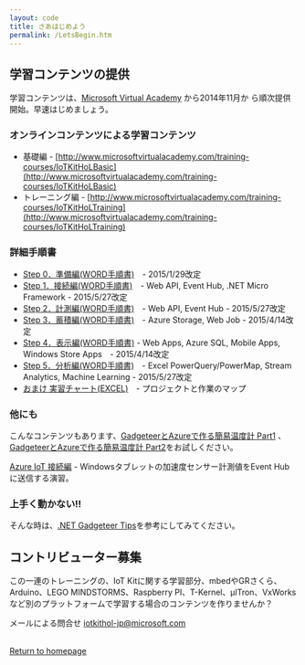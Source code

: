 ```yaml
---
layout: code
title: さあはじめよう
permalink: /LetsBegin.htm
---
```


<div class="jumbotron">
  <div class="container">
  </div>
</div>


## 学習コンテンツの提供
学習コンテンツは、[Microsoft Virtual Academy](http://msdn.microsoft.com/ja-jp/dn376515.aspx) から2014年11月か
ら順次提供開始。早速はじめましょう。

### オンラインコンテンツによる学習コンテンツ
* 基礎編 - [http://www.microsoftvirtualacademy.com/training-courses/IoTKitHoLBasic](http://www.microsoftvirtualacademy.com/training-courses/IoTKitHoLBasic)
* トレーニング編 - [http://www.microsoftvirtualacademy.com/training-courses/IoTKitHoLTraining](http://www.microsoftvirtualacademy.com/training-courses/IoTKitHoLTraining)

### 詳細手順書
* [Step 0．準備編(WORD手順書)](https://github.com/ms-iotkithol-jp/Training/blob/master/Documents/IoTKit_SelfLearning00_Overview.docx?raw=true)　-  2015/1/29改定 
* [Step 1．接続編(WORD手順書)](https://github.com/ms-iotkithol-jp/Training/blob/master/Documents/IoTKit_SelfLearning01_Connect.docx?raw=true)　- Web API, Event Hub, .NET Micro Framework - 2015/5/27改定
* [Step 2．計測編(WORD手順書)](https://github.com/ms-iotkithol-jp/Training/blob/master/Documents/IoTKit_SelfLearning02_Measure.docx?raw=true)　- Web API, Event Hub - 2015/5/27改定
* [Step 3．蓄積編(WORD手順書)](https://github.com/ms-iotkithol-jp/Training/blob/master/Documents/IoTKit_SelfLearning03_Store.docx?raw=true)　- Azure Storage, Web Job - 2015/4/14改定
* [Step 4．表示編(WORD手順書)](https://github.com/ms-iotkithol-jp/Training/blob/master/Documents/IoTKit_SelfLearning04_Show.docx?raw=true) - Web Apps, Azure SQL, Mobile Apps, Windows Store Apps　- 2015/4/14改定
* [Step 5．分析編(WORD手順書)](https://github.com/ms-iotkithol-jp/Training/blob/master/Documents/IoTKit_SelfLearning05_Analysis.docx?raw=true)　- Excel PowerQuery/PowerMap, Stream Analytics, Machine Learning - 2015/5/27改定
* [おまけ 実習チャート(EXCEL)](https://github.com/ms-iotkithol-jp/Training/blob/master/Documents/TrainingChart.xlsx)　- プロジェクトと作業のマップ


### 他にも
こんなコンテンツもあります、[GadgeteerとAzureで作る簡易温度計 Part1](http://blogs.msdn.com/b/hirosho/archive/2014/07/25/gadgeteer-azure-part-1.aspx) 、[GadgeteerとAzureで作る簡易温度計 Part2](http://blogs.msdn.com/b/hirosho/archive/2014/07/26/gadgeteer-azure-part-2.aspx)をお試しください。

[Azure IoT 接続編](https://github.com/ms-iotkithol-jp/Training/blob/master/Documents/MicrosoftAzureIoTEventHub_campaign.docx?raw=true) - Windowsタブレットの加速度センサー計測値をEvent Hubに送信する演習。

### 上手く動かない‼
そんな時は、[.NET Gadgeteer Tips](http://blogs.msdn.com/b/hirosho/archive/2014/08/11/net_5f00_gadgeteer_5f00_tips.aspx)を参考にしてみてください。


## コントリビューター募集
この一連のトレーニングの、IoT Kitに関する学習部分、mbedやGRさくら、Arduino、LEGO MINDSTORMS、Raspberry PI、T-Kernel、μITron、VxWorksなど別のプラットフォームで学習する場合のコンテンツを作りませんか？

メールによる問合せ [iotkithol-jp@microsoft.com](mailto:iotkithol-jp@microsoft.com)

<br/>
  <a class="btn btn-default" href="index.htm" role="button">Return to homepage</a>
<script>
  (function(i,s,o,g,r,a,m){i['GoogleAnalyticsObject']=r;i[r]=i[r]||function(){
  (i[r].q=i[r].q||[]).push(arguments)},i[r].l=1*new Date();a=s.createElement(o),
  m=s.getElementsByTagName(o)[0];a.async=1;a.src=g;m.parentNode.insertBefore(a,m)
  })(window,document,'script','//www.google-analytics.com/analytics.js','ga');
  ga('create', 'UA-54967290-2', 'auto');
  ga('send', 'pageview');
</script>